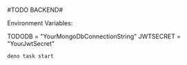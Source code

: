 #TODO BACKEND#

Environment Variables:

TODODB = "YourMongoDbConnectionString"
JWTSECRET = "YourJwtSecret"

```
deno task start
```